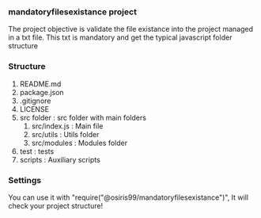 ### mandatoryfilesexistance project
The project objective is validate the file existance into the project managed in a txt file. This txt is mandatory and get the typical javascript folder structure

### Structure
1. README.md
2. package.json
3. .gitignore
4. LICENSE
5. src folder : src folder with main folders
    1. src/index.js : Main file
    2. src/utils : Utils folder
    3. src/modules : Modules folder
6. test : tests
7. scripts : Auxiliary scripts



### Settings
You can use it with "require("@osiris99/mandatoryfilesexistance")", It will check your project structure!
